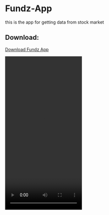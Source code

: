 # Fundz-App
this is the app for getting data from stock market


## Download:
[Download Fundz App](https://drive.google.com/file/d/1l9KiNfocYAVt8CPuzKl009Yv-ylHR2X5/view?usp=drive_link "download")

<video src="https://aliiiw.github.io/fundz-app/fundz.mp4" width="250" height="500" controls></video>

